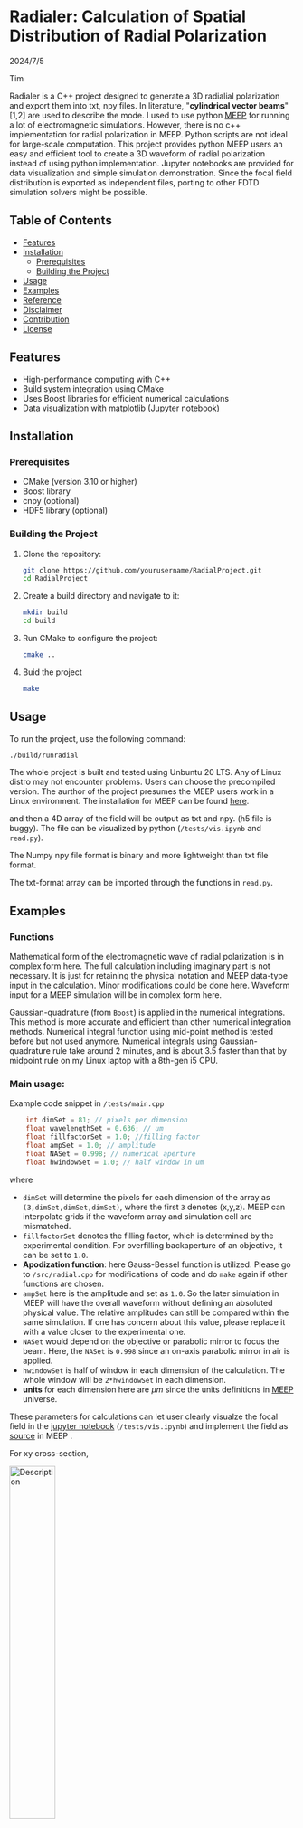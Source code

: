# Radialer: Calculation of Spatial Distribution of Radial Polarization

2024/7/5

Tim

Radialer is a C++ project designed to generate a 3D radialial polarization and export them into txt, npy files. In literature, "**cylindrical vector beams**"[1,2] are used to describe the mode. I used to use python [MEEP](https://meep.readthedocs.io/en/latest/) for running a lot of electromagnetic simulations. However, there is no c++ implementation for radial polarization in MEEP. Python scripts are not ideal for large-scale computation. This project provides python MEEP users an easy and efficient tool to create a 3D waveform of radial polarization instead of using python implementation. Jupyter notebooks are provided for data visualization and simple simulation demonstration. Since the focal field distribution is exported as independent files, porting to other FDTD simulation solvers might be possible. 

## Table of Contents
- [Features](#features)
- [Installation](#installation) 
	- [Prerequisites](#prerequisites)
  - [Building the Project](#building-the-project)
- [Usage](#usage) 
- [Examples](#examples) 
- [Reference](#reference)
- [Disclaimer](#disclaimer)
- [Contribution](#contribution)
- [License](#license)

## Features

- High-performance computing with C++
- Build system integration using CMake
- Uses Boost libraries for efficient numerical calculations
- Data visualization with matplotlib (Jupyter notebook)

## Installation
### Prerequisites
- CMake (version 3.10 or higher)
- Boost library 
- cnpy (optional) 
- HDF5 library (optional) 

### Building the Project
1. Clone the repository:
   ```sh
   git clone https://github.com/yourusername/RadialProject.git
   cd RadialProject

2. Create a build directory and navigate to it:
	```sh
	mkdir build
	cd build
	```
3. Run CMake to configure the project:
	```sh
	cmake ..
	```

4. Buid the project
	```sh
	make
	```

## Usage

To run the project, use the following command:
```sh
./build/runradial
```

The whole project is built and tested using Unbuntu 20 LTS. Any of Linux distro may not encounter problems. Users can choose the precompiled version. The aurthor of the project presumes the MEEP users work in a Linux environment. The installation for MEEP can be found [here](https://meep.readthedocs.io/en/latest/Installation/). 

and then a 4D array of the field will be output as txt and npy. (h5 file is buggy). The file can be visualized by python (`/tests/vis.ipynb` and `read.py`). 

The Numpy npy file format is binary and more lightweight than txt file format. 

The txt-format array can be imported through the functions in `read.py`.

## Examples

### Functions

Mathematical form of the electromagnetic wave of radial polarization is in complex form here. The full calculation including imaginary part is not necessary. It is just for retaining the physical notation and MEEP data-type input in the calculation. Minor modifications could be done here. Waveform input for a MEEP simulation will be in complex form here. 

Gaussian-quadrature (from `Boost`) is applied in the numerical integrations. This method is more accurate and efficient than other numerical integration methods. Numerical integral function using mid-point method is tested before but not used anymore. Numerical integrals using Gaussian-quadrature rule take around 2 minutes, and is about 3.5 faster than that by midpoint rule on my Linux laptop with a 8th-gen i5 CPU. 

### Main usage:

Example code snippet in `/tests/main.cpp`

```c++
	int dimSet = 81; // pixels per dimension
    float wavelengthSet = 0.636; // um
	float fillfactorSet = 1.0; //filling factor
    float ampSet = 1.0; // amplitude
    float NASet = 0.998; // numerical aperture
    float hwindowSet = 1.0; // half window in um
```
where
- `dimSet` will determine the pixels for each dimension of the array as `(3,dimSet,dimSet,dimSet)`, where the first `3` denotes (x,y,z). MEEP can interpolate grids if the waveform array and simulation cell are mismatched. 
- `fillfactorSet` denotes the filling factor, which is determined by the experimental condition. For overfilling backaperture of an objective, it can be set to `1.0`. 
- **Apodization function**: here Gauss-Bessel function is utilized. Please go to `/src/radial.cpp` for modifications of code and do `make` again if other functions are chosen. 
- `ampSet` here is the amplitude and set as `1.0`. So the later simulation in MEEP will have the overall waveform without defining an absoluted physical value. The relative amplitudes can still be compared within the same simulation. If one has concern about this value, please replace it with a value closer to the experimental one. 
- `NASet` would depend on the objective or parabolic mirror to focus the beam. Here, the `NASet` is `0.998` since an on-axis parabolic mirror in air is applied.
- `hwindowSet` is half of window in each dimension of the calculation. The whole window will be `2*hwindowSet` in each dimension.
- **units** for each dimension here are $\mu m$ since the units definitions in [MEEP](https://meep.readthedocs.io/en/latest/Introduction/) universe.

These parameters for calculations can let user clearly visualze the focal field in the [jupyter notebook](https://docs.jupyter.org/en/latest/) (`/tests/vis.ipynb`) and implement the field as [source](https://meep.readthedocs.io/en/latest/Python_User_Interface/#source) in MEEP .

For xy cross-section, 

<img src="./tests/radial_mode_component_xy_intensity.png" alt="Description" style="width: 40%;"/>

For xz cross-section,

<img src="./tests/radial_mode_component_xz_intensity.png" alt="Description" style="width: 40%;"/>

Radial polarization implemented in MEEP

<video width="400" height="300" controls>
  <source src="./tests/radial_Ez.mp4" type="video/mp4">
</video>

One can find the examples in the `/tests` directory.

## Reference

1. Qiwen Zhan, "Cylindrical vector beams: from mathematical concepts to applications," Adv. Opt. Photon.(2009) 

2. Youngworth, Kathleen S., and Thomas G. Brown. "Focusing of high numerical aperture cylindrical-vector beams." Optics Express 7.2 (2000)



## Disclaimer
This project is considered as experimental. If anyone creates and publishes incorrect or misleading simulation results using this C++ project along with MEEP, I, as the maintainer of the project, am not responsible for that. 

## Contribution

Contributions are welcome! Please fork the repository and submit a pull request. 


## License

Distributed under the GNU general public License. See LICENSE for more information.

